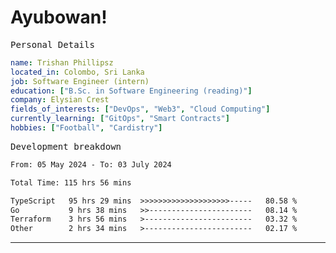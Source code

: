 # Ayubowan!

<samp>Personal Details</samp>

```yaml
name: Trishan Phillipsz
located_in: Colombo, Sri Lanka
job: Software Engineer (intern)
education: ["B.Sc. in Software Engineering (reading)"]
company: Elysian Crest
fields_of_interests: ["DevOps", "Web3", "Cloud Computing"]
currently_learning: ["GitOps", "Smart Contracts"]
hobbies: ["Football", "Cardistry"]
```

<samp>Development breakdown</samp>

<!--START_SECTION:waka-->

```txt
From: 05 May 2024 - To: 03 July 2024

Total Time: 115 hrs 56 mins

TypeScript   95 hrs 29 mins  >>>>>>>>>>>>>>>>>>>>-----   80.58 %
Go           9 hrs 38 mins   >>-----------------------   08.14 %
Terraform    3 hrs 56 mins   >------------------------   03.32 %
Other        2 hrs 34 mins   >------------------------   02.17 %
```

<!--END_SECTION:waka-->

---

